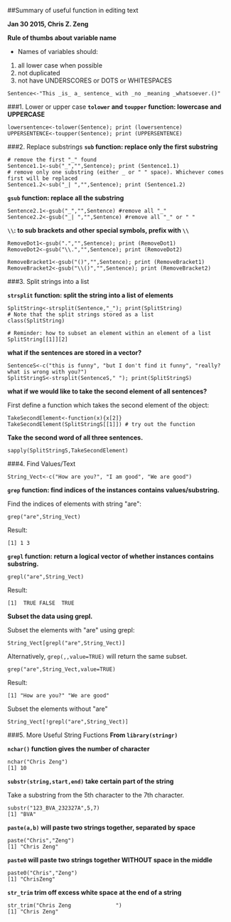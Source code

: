 

##Summary of useful function in editing text

**Jan 30 2015, Chris Z. Zeng**

**Rule of thumbs about variable name**

* Names of variables should:

1. all lower case when possible
2. not duplicated
3.  not have UNDERSCORES or DOTS or WHITESPACES


```{r}
Sentence<-"This _is_ a_ sentence_ with _no _meaning _whatsoever.()"
```

###1. Lower or upper case
**```tolower``` and ```toupper``` function: lowercase and UPPERCASE**

```{r}
lowersentence<-tolower(Sentence); print (lowersentence)
UPPERSENTENCE<-toupper(Sentence); print (UPPERSENTENCE)
```

###2. Replace substrings
**```sub``` function: replace only the first substring**
```{r}
# remove the first "_" found
Sentence1.1<-sub("_","",Sentence); print (Sentence1.1)
# remove only one substring (either _ or " " space). Whichever comes first will be replaced
Sentence1.2<-sub("_| ","",Sentence); print (Sentence1.2) 
```

**```gsub``` function: replace all the substring**
```{r}
Sentence2.1<-gsub("_","",Sentence) #remove all "_"
Sentence2.2<-gsub("_| ","",Sentence) #remove all "_" or " "
```
**```\\```: to sub brackets and other special symbols, prefix with ```\\```**
```{r}
RemoveDot1<-gsub(".","",Sentence); print (RemoveDot1)
RemoveDot2<-gsub("\\.","",Sentence); print (RemoveDot2)

RemoveBracket1<-gsub("()","",Sentence); print (RemoveBracket1)
RemoveBracket2<-gsub("\\()","",Sentence); print (RemoveBracket2)
```

###3. Split strings into a list

**```strsplit``` function: split the string into a list of elements**
```{r}
SplitString<-strsplit(Sentence,"_"); print(SplitString)
# Note that the split strings stored as a list
class(SplitString)

# Reminder: how to subset an element within an element of a list
SplitString[[1]][2]
```

**what if the sentences are stored in a vector?**
```{r}
SentenceS<-c("this is funny", "but I don't find it funny", "really? what is wrong with you?")
SplitStringS<-strsplit(SentenceS," "); print(SplitStringS)
```
**what if we would like to take the second element of all sentences?**

First define a function which takes the second element of the object:
```{r}
TakeSecondElement<-function(x){x[2]}
TakeSecondElement(SplitStringS[[1]]) # try out the function
```

**Take the second word of all three sentences.**
```{r}
sapply(SplitStringS,TakeSecondElement)
```

###4. Find Values/Text
```{r}
String_Vect<-c("How are you?", "I am good", "We are good")
```

**```grep``` function: find indices of the instances contains values/substring.**

Find the indices of elements with string "are":
```{r}
grep("are",String_Vect)
```
Result:
```{r}
[1] 1 3
```

**```grepl``` function: return a logical vector of whether instances contains substring.**
```{r}
grepl("are",String_Vect)
```
Result:
```{r}
[1]  TRUE FALSE  TRUE
```
**Subset the data using grepl.**

Subset the elements with "are" using grepl:
```{r}
String_Vect[grepl("are",String_Vect)]
```

Alternatively, ```grep(,,value=TRUE)``` will return the same subset.
```{r}
grep("are",String_Vect,value=TRUE)
```
Result:
```{r}
[1] "How are you?" "We are good" 
```

Subset the elements without "are"
```{r}
String_Vect[!grepl("are",String_Vect)]
```


###5. More Useful String Fuctions
**From ```library(stringr)```**

**```nchar()``` function gives the number of character**
```{r}
nchar("Chris Zeng")
[1] 10
```
**```substr(string,start,end)``` take certain part of the string**

Take a substring from the 5th character to the 7th character.
```{r}
substr("123_BVA_232327A",5,7)
[1] "BVA"
```

**```paste(a,b)``` will paste two strings together, separated by space**
```{r}
paste("Chris","Zeng")
[1] "Chris Zeng"
```

**```paste0``` will paste two strings together WITHOUT space in the middle**
```{r}
paste0("Chris","Zeng")
[1] "ChrisZeng"
```

**```str_trim``` trim off excess white space at the end of a string**
```{r}
str_trim("Chris Zeng              ")
[1] "Chris Zeng"
```